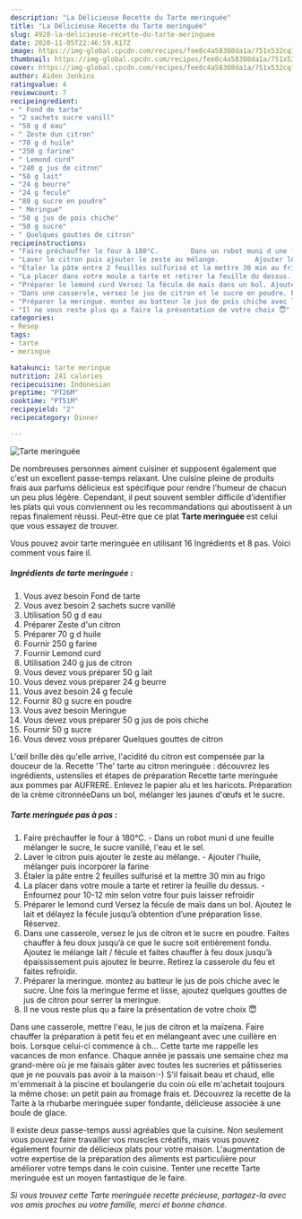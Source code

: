 ```yaml
---
description: "La Délicieuse Recette du Tarte meringuée"
title: "La Délicieuse Recette du Tarte meringuée"
slug: 4928-la-delicieuse-recette-du-tarte-meringuee
date: 2020-11-05T22:46:59.617Z
image: https://img-global.cpcdn.com/recipes/fee8c4a58308da1a/751x532cq70/tarte-meringuee-photo-principale-de-la-recette.jpg
thumbnail: https://img-global.cpcdn.com/recipes/fee8c4a58308da1a/751x532cq70/tarte-meringuee-photo-principale-de-la-recette.jpg
cover: https://img-global.cpcdn.com/recipes/fee8c4a58308da1a/751x532cq70/tarte-meringuee-photo-principale-de-la-recette.jpg
author: Aiden Jenkins
ratingvalue: 4
reviewcount: 7
recipeingredient:
- " Fond de tarte"
- "2 sachets sucre vanill"
- "50 g d eau"
- " Zeste dun citron"
- "70 g d huile"
- "250 g farine"
- " Lemond curd"
- "240 g jus de citron"
- "50 g lait"
- "24 g beurre"
- "24 g fecule"
- "80 g sucre en poudre"
- " Meringue"
- "50 g jus de pois chiche"
- "50 g sucre"
- " Quelques gouttes de citron"
recipeinstructions:
- "Faire préchauffer le four à 180°C.		 Dans un robot muni d une feuille mélanger le sucre, le sucre vanillé, l&#39;eau et le sel."
- "Laver le citron puis ajouter le zeste au mélange.		 Ajouter l&#39;huile, mélanger puis incorporer la farine"
- "Étaler la pâte entre 2 feuilles sulfurisé et la mettre 30 min au frigo"
- "La placer dans votre moule a tarte et retirer la feuille du dessus.		 Enfournez pour 10-12 min selon votre four puis laisser refroidir"
- "Préparer le lemond curd Versez la fécule de maïs dans un bol. Ajoutez le lait et délayez la fécule jusqu’à obtention d’une préparation lisse. Réservez."
- "Dans une casserole, versez le jus de citron et le sucre en poudre. Faites chauffer à feu doux jusqu’à ce que le sucre soit entièrement fondu. Ajoutez le mélange lait / fécule et faites chauffer à feu doux jusqu’à épaississement puis ajoutez le beurre. Retirez la casserole du feu et faites refroidir."
- "Préparer la meringue. montez au batteur le jus de pois chiche avec le sucre. Une fois la meringue ferme et lisse, ajoutez quelques gouttes de jus de citron pour serrer la meringue."
- "Il ne vous reste plus qu a faire la présentation de votre choix 😇"
categories:
- Resep
tags:
- tarte
- meringue

katakunci: tarte meringue 
nutrition: 241 calories
recipecuisine: Indonesian
preptime: "PT26M"
cooktime: "PT51M"
recipeyield: "2"
recipecategory: Dinner

---
```



![Tarte meringuée](https://img-global.cpcdn.com/recipes/fee8c4a58308da1a/751x532cq70/tarte-meringuee-photo-principale-de-la-recette.jpg)

De nombreuses personnes aiment cuisiner et supposent également que c'est un excellent passe-temps relaxant. Une cuisine pleine de produits frais aux parfums délicieux est spécifique pour rendre l'humeur de chacun un peu plus légère. Cependant, il peut souvent sembler difficile d'identifier les plats qui vous conviennent ou les recommandations qui aboutissent à un repas finalement réussi. Peut-être que ce plat <strong> Tarte meringuée </strong> est celui que vous essayez de trouver.

<!--inarticleads1-->

Vous pouvez avoir tarte meringuée en utilisant 16 Ingrédients et 8 pas. Voici comment vous faire il.

##### Ingrédients de tarte meringuée :

1. Vous avez besoin  Fond de tarte
1. Vous avez besoin 2 sachets sucre vanillé
1. Utilisation 50 g d eau
1. Préparer  Zeste d&#39;un citron
1. Préparer 70 g d huile
1. Fournir 250 g farine
1. Fournir  Lemond curd
1. Utilisation 240 g jus de citron
1. Vous devez vous préparer 50 g lait
1. Vous devez vous préparer 24 g beurre
1. Vous avez besoin 24 g fecule
1. Fournir 80 g sucre en poudre
1. Vous avez besoin  Meringue
1. Vous devez vous préparer 50 g jus de pois chiche
1. Fournir 50 g sucre
1. Vous devez vous préparer  Quelques gouttes de citron


L&#39;œil brille dès qu&#39;elle arrive, l&#39;acidité du citron est compensée par la douceur de la. Recette &#39;The&#39; tarte au citron meringuée : découvrez les ingrédients, ustensiles et étapes de préparation Recette tarte meringuée aux pommes par AUFRERE. Enlevez le papier alu et les haricots. Préparation de la crème citronnéeDans un bol, mélanger les jaunes d&#39;œufs et le sucre. 

<!--inarticleads2-->

##### Tarte meringuée pas à pas :

1. Faire préchauffer le four à 180°C.		 - Dans un robot muni d une feuille mélanger le sucre, le sucre vanillé, l&#39;eau et le sel.
1. Laver le citron puis ajouter le zeste au mélange.		 - Ajouter l&#39;huile, mélanger puis incorporer la farine
1. Étaler la pâte entre 2 feuilles sulfurisé et la mettre 30 min au frigo
1. La placer dans votre moule a tarte et retirer la feuille du dessus.		 - Enfournez pour 10-12 min selon votre four puis laisser refroidir
1. Préparer le lemond curd Versez la fécule de maïs dans un bol. Ajoutez le lait et délayez la fécule jusqu’à obtention d’une préparation lisse. Réservez.
1. Dans une casserole, versez le jus de citron et le sucre en poudre. Faites chauffer à feu doux jusqu’à ce que le sucre soit entièrement fondu. Ajoutez le mélange lait / fécule et faites chauffer à feu doux jusqu’à épaississement puis ajoutez le beurre. Retirez la casserole du feu et faites refroidir.
1. Préparer la meringue. montez au batteur le jus de pois chiche avec le sucre. Une fois la meringue ferme et lisse, ajoutez quelques gouttes de jus de citron pour serrer la meringue.
1. Il ne vous reste plus qu a faire la présentation de votre choix 😇


Dans une casserole, mettre l&#39;eau, le jus de citron et la maïzena. Faire chauffer la préparation à petit feu et en mélangeant avec une cuillère en bois. Lorsque celui-ci commence à ch… Cette tarte me rappelle les vacances de mon enfance. Chaque année je passais une semaine chez ma grand-mère où je me faisais gâter avec toutes les sucreries et pâtisseries que je ne pouvais pas avoir à la maison:-) S&#39;il faisait beau et chaud, elle m&#39;emmenait à la piscine et boulangerie du coin où elle m&#39;achetait toujours la même chose: un petit pain au fromage frais et. Découvrez la recette de la Tarte à la rhubarbe meringuée super fondante, délicieuse associée à une boule de glace. 

<!--inarticleads1-->

<p>
Il existe deux passe-temps aussi agréables que la cuisine. Non seulement vous pouvez faire travailler vos muscles créatifs, mais vous pouvez également fournir de délicieux plats pour votre maison. L'augmentation de votre expertise de la préparation des aliments est particulière pour améliorer votre temps dans le coin cuisine. Tenter une recette Tarte meringuée est un moyen fantastique de le faire.
</p>

<p>
<i>Si vous trouvez cette Tarte meringuée recette précieuse, partagez-la avec vos amis proches ou votre famille, merci et bonne chance.</i>
</p>
